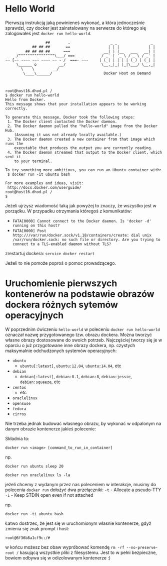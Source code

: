 # Hello World

Pierwszą instrukcją jaką powinieneś wykonać, a która jednocześnie sprawdzi, czy docker jest zainstalowany na serwerze do którego się zalogowałeś jest `docker run hello-world`.

                      ##        .                  _ _               _ 
                ## ## ##       ==                 | | |             | |
             ## ## ## ##      ===               __| | |__   ___   __| |
         /""""""""""""""""\___/ ===            / _` | '_ \ / _ \ / _` |
    ~~ {~~ ~~~~ ~~~ ~~~~ ~~ ~ /  ===- ~~~     | (_| | | | | (_) | (_| |
         \______ o          __/                \__,_|_| |_|\___/ \__,_|
           \    \        __/
            \____\______/                       Docker Host on Demand
    
    
    
    root@host16.dhod.pl / 
    $ docker run hello-world
    Hello from Docker.
    This message shows that your installation appears to be working correctly.
    
    To generate this message, Docker took the following steps:
     1. The Docker client contacted the Docker daemon.
     2. The Docker daemon pulled the "hello-world" image from the Docker Hub.
        (Assuming it was not already locally available.)
     3. The Docker daemon created a new container from that image which runs the
        executable that produces the output you are currently reading.
     4. The Docker daemon streamed that output to the Docker client, which sent it
        to your terminal.
    
    To try something more ambitious, you can run an Ubuntu container with:
     $ docker run -it ubuntu bash
    
    For more examples and ideas, visit:
     http://docs.docker.com/userguide/
    root@host16.dhod.pl / 
    $ 

Jeżeli ujrzysz wiadomość taką jak powyżej to znaczy, że wszystko jest w porządku. W przypadku otrzymania któregoś z komunikatów:
 * `FATA[0000] Cannot connect to the Docker daemon. Is 'docker -d' running on this host?`
 * `FATA[0000] Post http:///var/run/docker.sock/v1.18/containers/create: dial unix /var/run/docker.sock: no such file or directory. Are you trying to connect to a TLS-enabled daemon without TLS? `
 
zrestartuj dockera:
`service docker restart`

Jeżeli to nie pomoże poproś o pomoc prowadzącego.

# Uruchomienie pierwszych kontenerów na podstawie obrazów dockera różnych sytemów operacyjnych

W poprzednim ćwiczeniu `hello-world` w poleceniu `docker run hello-world` oznaczał nazwę przygotowanego tzw. obrazu dockera. Można tworzyć własne obrazy dostosowane do swoich potrzeb. Najczęściej tworzy się je w oparciu o już przygotowane inne obrazy dockera, np. czystych maksymalnie odchudzonych systemów operacyjnych:

* `ubuntu`
  * `ubuntu[:latest]`, `ubuntu:12.04`, `ubuntu:14.04`, etc
* `debian`
  * `debian[:latest]`, `debian:8.1`, `debian:8`, `debian:jessie`, `debian:squeeze`, etc
* `centos`
  * etc
* `oraclelinux`
* `opensuse`
* `fedora`
* `cirros`

Nie trzeba jednak budować własnego obrazu, by wykonać w odpalonym na danym obrazie kontenerze jakieś polecenie:

Składnia to:

`docker run <image> [command_to_run_in_container]`

np.

`docker run ubuntu sleep 20`

`docker run oraclelinux ls -la`

jeżeli chcemy z wydanym przez nas poleceniem w interakcje, musimy do polecenia `docker run` dołożyć dwa przełączniki:
 `-t` - Allocate a pseudo-TTY
 `-i` - Keep STDIN open even if not attached

np.

`docker run -ti ubuntu bash`

Łatwo dostrzec, że jest się w uruchomionym własnie kontenerze, gdyż zmienia się znak prompt i host:

    root@6f36b8a1cf9c:/#
    
w końcu możesz bez obaw wypróbować komendę `rm -rf --no-preserve-root /` kasującą wszystkie pliki z filesystemu. Jest to w pełni bezpieczne, bowiem odbywa się w odizolowanym kontenerze :)
